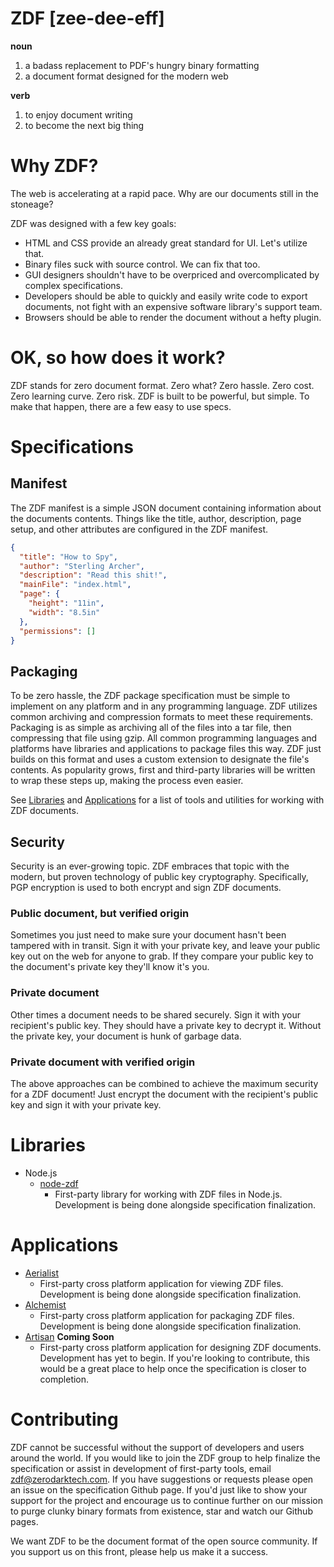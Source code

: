 # ZDF [zee-dee-eff]
**noun**

1. a badass replacement to PDF's hungry binary formatting
1. a document format designed for the modern web

**verb**

1. to enjoy document writing
1. to become the next big thing

# Why ZDF?
The web is accelerating at a rapid pace. Why are our documents still in the stoneage?

ZDF was designed with a few key goals:
* HTML and CSS provide an already great standard for UI. Let's utilize that.
* Binary files suck with source control. We can fix that too.
* GUI designers shouldn't have to be overpriced and overcomplicated by complex specifications.
* Developers should be able to quickly and easily write code to export documents, not fight with an expensive software library's support team.
* Browsers should be able to render the document without a hefty plugin.

# OK, so how does it work?
ZDF stands for zero document format. Zero what? Zero hassle. Zero cost. Zero learning curve. Zero risk. ZDF is built to be powerful, but simple. To make that happen, there are a few easy to use specs.

# Specifications
## Manifest
The ZDF manifest is a simple JSON document containing information about the documents contents. Things like the title, author, description, page setup, and other attributes are configured in the ZDF manifest.
```json
{
  "title": "How to Spy",
  "author": "Sterling Archer",
  "description": "Read this shit!",
  "mainFile": "index.html",
  "page": {
    "height": "11in",
    "width": "8.5in"
  },
  "permissions": []
}
```

## Packaging
To be zero hassle, the ZDF package specification must be simple to implement on any platform and in any programming language. ZDF utilizes common archiving and compression formats to meet these requirements. Packaging is as simple as archiving all of the files into a tar file, then compressing that file using gzip. All common programming languages and platforms have libraries and applications to package files this way. ZDF just builds on this format and uses a custom extension to designate the file's contents. As popularity grows, first and third-party libraries will be written to wrap these steps up, making the process even easier.

See [Libraries](#libraries) and [Applications](#applications) for a list of tools and utilities for working with ZDF documents.

## Security
Security is an ever-growing topic. ZDF embraces that topic with the modern, but proven technology of public key cryptography. Specifically, PGP encryption is used to both encrypt and sign ZDF documents.

### Public document, but verified origin
Sometimes you just need to make sure your document hasn't been tampered with in transit. Sign it with your private key, and leave your public key out on the web for anyone to grab. If they compare your public key to the document's private key they'll know it's you.

### Private document
Other times a document needs to be shared securely. Sign it with your recipient's public key. They should have a private key to decrypt it. Without the private key, your document is hunk of garbage data.

### Private document with verified origin
The above approaches can be combined to achieve the maximum security for a ZDF document! Just encrypt the document with the recipient's public key and sign it with your private key.

# <a name="libraries"></a>Libraries
* Node.js
  * [node-zdf](https://github.com/Team-ZDF/node-zdf)
    * First-party library for working with ZDF files in Node.js. Development is being done alongside specification finalization.

# <a name="applications"></a>Applications
* [Aerialist](https://github.com/Team-ZDF/aerialist)
  * First-party cross platform application for viewing ZDF files. Development is being done alongside specification finalization.
* [Alchemist](https://github.com/Team-ZDF/alchemist)
  * First-party cross platform application for packaging ZDF files. Development is being done alongside specification finalization.
* [Artisan](https://github.com/Team-ZDF/artisan) **Coming Soon**
  * First-party cross platform application for designing ZDF documents. Development has yet to begin. If you're looking to contribute, this would be a great place to help once the specification is closer to completion.

# Contributing
ZDF cannot be successful without the support of developers and users around the world. If you would like to join the ZDF group to help finalize the specification or assist in development of first-party tools, email [zdf@zerodarktech.com](zdf@zerodarktech.com). If you have suggestions or requests please open an issue on the specification Github page. If you'd just like to show your support for the project and encourage us to continue further on our mission to purge clunky binary formats from existence, star and watch our Github pages.

We want ZDF to be the document format of the open source community. If you support us on this front, please help us make it a success.
